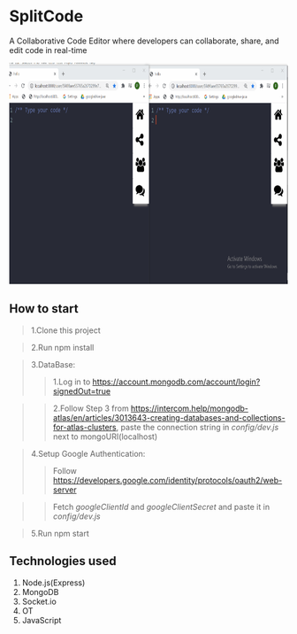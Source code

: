 # SplitCode
A Collaborative Code Editor where developers can collaborate, share, and edit code in real-time

<img src="/public/demo.gif" width="800" height="400"/>

## How to start

> 1.Clone this project  

> 2.Run npm install  


> 3.DataBase:
>> 1.Log in to https://account.mongodb.com/account/login?signedOut=true

>> 2.Follow Step 3 from https://intercom.help/mongodb-atlas/en/articles/3013643-creating-databases-and-collections-for-atlas-clusters, paste the connection string in *config/dev.js* next to mongoURI(localhost)


> 4.Setup Google Authentication:
>> Follow https://developers.google.com/identity/protocols/oauth2/web-server

>>Fetch *googleClientId* and *googleClientSecret* and paste it in *config/dev.js*


> 5.Run npm start

## Technologies used
1. Node.js(Express)
2. MongoDB
3. Socket.io
4. OT
5. JavaScript
